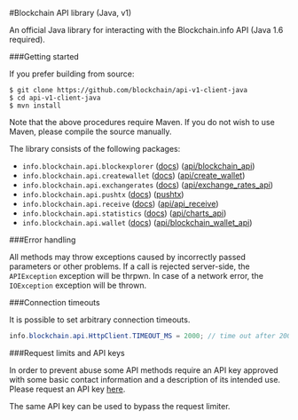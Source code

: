 #Blockchain API library (Java, v1)

An official Java library for interacting with the Blockchain.info API (Java 1.6 required).

###Getting started

If you prefer building from source:

```
$ git clone https://github.com/blockchain/api-v1-client-java
$ cd api-v1-client-java
$ mvn install
```

Note that the above procedures require Maven. If you do not wish to use Maven, please compile the source manually.

The library consists of the following packages:

* `info.blockchain.api.blockexplorer` ([docs](docs/blockexplorer.md)) ([api/blockchain_api][api1])
* `info.blockchain.api.createwallet` ([docs](docs/createwallet.md)) ([api/create_wallet][api2])
* `info.blockchain.api.exchangerates` ([docs](docs/exchangerates.md)) ([api/exchange\_rates\_api][api3])
* `info.blockchain.api.pushtx` ([docs](docs/pushtx.md)) ([pushtx][api7])
* `info.blockchain.api.receive` ([docs](docs/receive.md)) ([api/api_receive][api4])
* `info.blockchain.api.statistics` ([docs](docs/statistics.md)) ([api/charts_api][api5])
* `info.blockchain.api.wallet` ([docs](docs/wallet.md)) ([api/blockchain\_wallet\_api][api6])

###Error handling

All methods may throw exceptions caused by incorrectly passed parameters or other problems. If a call is rejected server-side, the `APIException` exception will be thrpwn. In case of a network error, the `IOException` exception will be thrown.

###Connection timeouts

It is possible to set arbitrary connection timeouts.

```java
info.blockchain.api.HttpClient.TIMEOUT_MS = 2000; // time out after 2000 milliseconds
```

###Request limits and API keys

In order to prevent abuse some API methods require an API key approved with some basic contact information and a description of its intended use. Please request an API key [here](https://blockchain.info/api/api_create_code).

The same API key can be used to bypass the request limiter.

[api1]: https://blockchain.info/api/blockchain_api
[api2]: https://blockchain.info/api/create_wallet
[api3]: https://blockchain.info/api/exchange_rates_api
[api4]: https://blockchain.info/api/api_receive
[api5]: https://blockchain.info/api/charts_api
[api6]: https://blockchain.info/api/blockchain_wallet_api
[api7]: https://blockchain.info/pushtx
